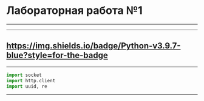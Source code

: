 # Лабораторная работа №1
________________________

---
https://img.shields.io/badge/Python-v3.9.7-blue?style=for-the-badge
---

---
```Python
import socket
import http.client
import uuid, re
```
---